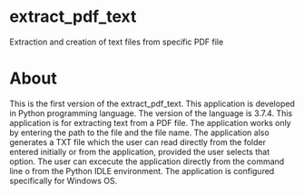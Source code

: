 # extract_pdf_text
Extraction and creation of text files from specific PDF file

# About
This is the first version of the extract_pdf_text. This application is developed in Python programming language. The version of the language is 3.7.4.
This application is for extracting text from a PDF file. The application works only by entering the path to the file and the file name.
The application also generates a TXT file which the user can read directly from the folder entered initially or from the application, provided the user selects that option.
The user can excecute the application directly from the command line o from the Python IDLE environment.
The application is configured specifically for Windows OS.
